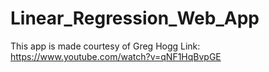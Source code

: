 # Linear_Regression_Web_App
This app is made courtesy of Greg Hogg
Link: https://www.youtube.com/watch?v=qNF1HqBvpGE
